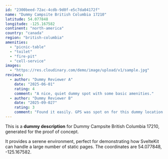 ```yaml
---
id: "2300beed-72ac-4cdb-9d0f-e5c7da04172f"
name: "Dummy Campsite British Columbia 17210"
latitude: 54.077848
longitude: -125.167582
continent: "north-america"
country: "canada"
region: "british-columbia"
amenities:
  - "picnic-table"
  - "toilet"
  - "fire-pit"
  - "cell-service"
images:
  - "https://res.cloudinary.com/demo/image/upload/v1/sample.jpg"
reviews:
  - author: "Dummy Reviewer A"
    date: "2025-06-01"
    rating: 4
    comment: "A nice, quiet dummy spot with some basic amenities."
  - author: "Dummy Reviewer B"
    date: "2025-09-027"
    rating: 3
    comment: "Found it easily. GPS was spot on for this dummy location."
---
```


This is a **dummy description** for Dummy Campsite British Columbia 17210, generated for the proof of concept.

It provides a serene environment, perfect for demonstrating how SvelteKit can handle a large number of static pages. The coordinates are 54.077848, -125.167582.
